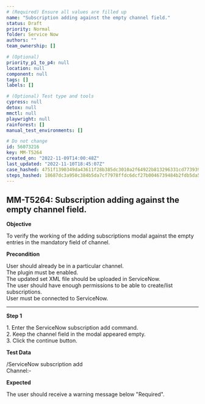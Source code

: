 ```yaml
---
# (Required) Ensure all values are filled up
name: "Subscription adding against the empty channel field."
status: Draft
priority: Normal
folder: Service Now
authors: ""
team_ownership: []

# (Optional)
priority_p1_to_p4: null
location: null
component: null
tags: []
labels: []

# (Optional) Test type and tools
cypress: null
detox: null
mmctl: null
playwright: null
rainforest: []
manual_test_environments: []

# Do not change
id: 56073216
key: MM-T5264
created_on: "2022-11-09T14:00:48Z"
last_updated: "2022-11-10T18:45:07Z"
case_hashed: 4751f1390349da43611f28b385dc3010a2f64922b813296331cd773939f395c68cf5e3eeb3e3a7f2786e1751029c5795
steps_hashed: 18687dc3a950c384b5da7cf7978ffdc6dcf27b0046739484b2fdb5da5e7f998134a87457f586c539d25c43ee24f8bb3b
---
```


<!-- (Auto-generated) Based on frontmatter's "key" and "name" -->

## MM-T5264: Subscription adding against the empty channel field.

**Objective**

To verify the working of the adding subscriptions modal against the empty entries in the mandatory field of channel.

**Precondition**

User should already be in a particular channel.\
The plugin must be enabled.\
The updated set XML file should be uploaded in ServiceNow.\
The user should have enough permissions to be able to create/list subscriptions.\
User must be connected to ServiceNow.

---

**Step 1**

1\. Enter the ServiceNow subscription add command.\
2\. Keep the channel field in the modal appeared empty.\
3\. Click the continue button.

**Test Data**

/ServiceNow subscription add\
Channel:-

**Expected**

The user should receive a warning message below "Required".
